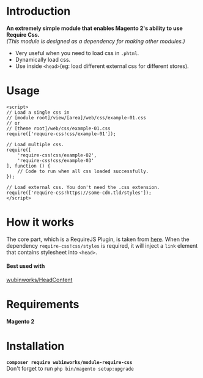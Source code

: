 # Introduction

**An extremely simple module that enables Magento 2's ability to use Require Css.**\
*(This module is designed as a dependency for making other modules.)*
 - Very useful when you need to load css in `.phtml`.
 - Dynamically load css.
 - Use inside `<head>`(eg: load different external css for different stores).

# Usage
```
<script>
// Load a single css in
// [module root]/view/[area]/web/css/example-01.css
// or
// [theme root]/web/css/example-01.css
require(['require-css!css/example-01']);

// Load multiple css.
require([
    'require-css!css/example-02',
    'require-css!css/example-03'
], function () {
    // Code to run when all css loaded successfully.
});

// Load external css. You don't need the .css extension.
require(['require-css!https://some-cdn.tld/styles']);
</script>
```

# How it works
The core part, which is a RequireJS Plugin, is taken from [here](https://github.com/guybedford/require-css). When the dependency `require-css!css/styles` is required, it will inject a `link` element that contains stylesheet into `<head>`. 

#### Best used with
[wubinworks/HeadContent](https://github.com/wubinworks/HeadContent)

# Requirements
**Magento 2**

# Installation
**`composer require wubinworks/module-require-css`**\
Don't forget to run `php bin/magento setup:upgrade`
